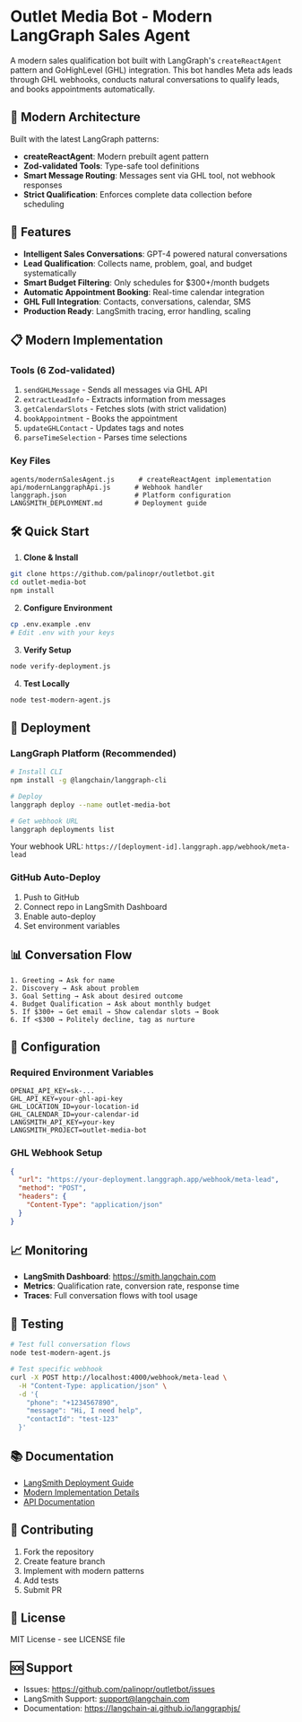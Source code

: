 # Outlet Media Bot - Modern LangGraph Sales Agent

A modern sales qualification bot built with LangGraph's `createReactAgent` pattern and GoHighLevel (GHL) integration. This bot handles Meta ads leads through GHL webhooks, conducts natural conversations to qualify leads, and books appointments automatically.

## 🚀 Modern Architecture

Built with the latest LangGraph patterns:
- **createReactAgent**: Modern prebuilt agent pattern
- **Zod-validated Tools**: Type-safe tool definitions
- **Smart Message Routing**: Messages sent via GHL tool, not webhook responses
- **Strict Qualification**: Enforces complete data collection before scheduling

## 🎯 Features

- **Intelligent Sales Conversations**: GPT-4 powered natural conversations
- **Lead Qualification**: Collects name, problem, goal, and budget systematically
- **Smart Budget Filtering**: Only schedules for $300+/month budgets
- **Automatic Appointment Booking**: Real-time calendar integration
- **GHL Full Integration**: Contacts, conversations, calendar, SMS
- **Production Ready**: LangSmith tracing, error handling, scaling

## 📋 Modern Implementation

### Tools (6 Zod-validated)
1. `sendGHLMessage` - Sends all messages via GHL API
2. `extractLeadInfo` - Extracts information from messages
3. `getCalendarSlots` - Fetches slots (with strict validation)
4. `bookAppointment` - Books the appointment
5. `updateGHLContact` - Updates tags and notes
6. `parseTimeSelection` - Parses time selections

### Key Files
```
agents/modernSalesAgent.js      # createReactAgent implementation
api/modernLanggraphApi.js      # Webhook handler
langgraph.json                 # Platform configuration
LANGSMITH_DEPLOYMENT.md        # Deployment guide
```

## 🛠️ Quick Start

1. **Clone & Install**
```bash
git clone https://github.com/palinopr/outletbot.git
cd outlet-media-bot
npm install
```

2. **Configure Environment**
```bash
cp .env.example .env
# Edit .env with your keys
```

3. **Verify Setup**
```bash
node verify-deployment.js
```

4. **Test Locally**
```bash
node test-modern-agent.js
```

## 🚀 Deployment

### LangGraph Platform (Recommended)

```bash
# Install CLI
npm install -g @langchain/langgraph-cli

# Deploy
langgraph deploy --name outlet-media-bot

# Get webhook URL
langgraph deployments list
```

Your webhook URL: `https://[deployment-id].langgraph.app/webhook/meta-lead`

### GitHub Auto-Deploy

1. Push to GitHub
2. Connect repo in LangSmith Dashboard
3. Enable auto-deploy
4. Set environment variables

## 📊 Conversation Flow

```
1. Greeting → Ask for name
2. Discovery → Ask about problem
3. Goal Setting → Ask about desired outcome  
4. Budget Qualification → Ask about monthly budget
5. If $300+ → Get email → Show calendar slots → Book
6. If <$300 → Politely decline, tag as nurture
```

## 🔧 Configuration

### Required Environment Variables
```env
OPENAI_API_KEY=sk-...
GHL_API_KEY=your-ghl-api-key
GHL_LOCATION_ID=your-location-id
GHL_CALENDAR_ID=your-calendar-id
LANGSMITH_API_KEY=your-key
LANGSMITH_PROJECT=outlet-media-bot
```

### GHL Webhook Setup
```json
{
  "url": "https://your-deployment.langgraph.app/webhook/meta-lead",
  "method": "POST",
  "headers": {
    "Content-Type": "application/json"
  }
}
```

## 📈 Monitoring

- **LangSmith Dashboard**: https://smith.langchain.com
- **Metrics**: Qualification rate, conversion rate, response time
- **Traces**: Full conversation flows with tool usage

## 🧪 Testing

```bash
# Test full conversation flows
node test-modern-agent.js

# Test specific webhook
curl -X POST http://localhost:4000/webhook/meta-lead \
  -H "Content-Type: application/json" \
  -d '{
    "phone": "+1234567890",
    "message": "Hi, I need help",
    "contactId": "test-123"
  }'
```

## 📚 Documentation

- [LangSmith Deployment Guide](./LANGSMITH_DEPLOYMENT.md)
- [Modern Implementation Details](./MODERN_IMPLEMENTATION_KEY_CHANGES.md)
- [API Documentation](./api/README.md)

## 🤝 Contributing

1. Fork the repository
2. Create feature branch
3. Implement with modern patterns
4. Add tests
5. Submit PR

## 📄 License

MIT License - see LICENSE file

## 🆘 Support

- Issues: https://github.com/palinopr/outletbot/issues
- LangSmith Support: support@langchain.com
- Documentation: https://langchain-ai.github.io/langgraphjs/
